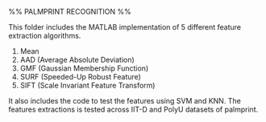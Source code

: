 %% PALMPRINT RECOGNITION %%

This folder includes the MATLAB implementation of 5 different feature extraction algorithms.
1. Mean
2. AAD (Average Absolute Deviation)
3. GMF (Gaussian Membership Function)
4. SURF (Speeded-Up Robust Feature)
5. SIFT (Scale Invariant Feature Transform)

It also includes the code to test the features using SVM and KNN.
The features extractions is tested across IIT-D and PolyU datasets of palmprint.
